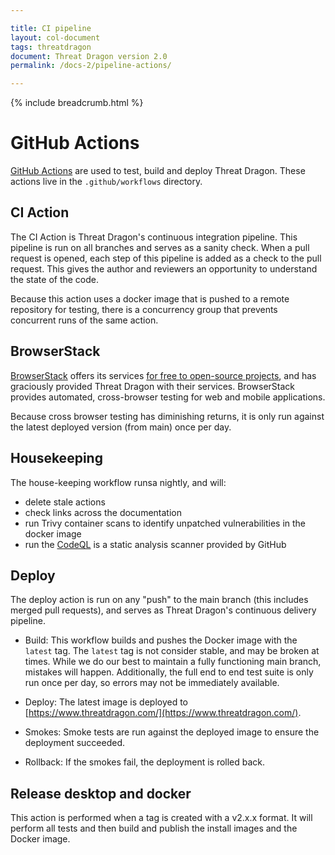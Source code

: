 ```yaml
---

title: CI pipeline
layout: col-document
tags: threatdragon
document: Threat Dragon version 2.0
permalink: /docs-2/pipeline-actions/

---
```


{% include breadcrumb.html %}
# GitHub Actions

[GitHub Actions](https://docs.github.com/en/actions/reference) are used to test, build and deploy Threat Dragon.
These actions live in the `.github/workflows` directory.

## CI Action
The CI Action is Threat Dragon's continuous integration pipeline.
This pipeline is run on all branches and serves as a sanity check.
When a pull request is opened, each step of this pipeline is added as a check to the pull request.
This gives the author and reviewers an opportunity to understand the state of the code.

Because this action uses a docker image that is pushed to a remote repository for testing,
there is a concurrency group that prevents concurrent runs of the same action.

## BrowserStack
[BrowserStack](https://www.browserstack.com/) offers its services
[for free to open-source projects](https://www.browserstack.com/open-source),
and has graciously provided Threat Dragon with their services.
BrowserStack provides automated, cross-browser testing for web and mobile applications.

Because cross browser testing has diminishing returns,
it is only run against the latest deployed version (from main) once per day.

## Housekeeping
The house-keeping workflow runsa nightly, and will:
* delete stale actions
* check links across the documentation
* run Trivy container scans to identify unpatched vulnerabilities in the docker image
* run the [CodeQL](https://securitylab.github.com/tools/codeql/) is a static analysis scanner provided by GitHub

## Deploy
The deploy action is run on any "push" to the main branch (this includes merged pull requests),
and serves as Threat Dragon's continuous delivery pipeline.

*  Build:
  This workflow builds and pushes the Docker image with the `latest` tag.
  The `latest` tag is not consider stable, and may be broken at times.
  While we do our best to maintain a fully functioning main branch, mistakes will happen.
  Additionally, the full end to end test suite is only run once per day, so errors may not be immediately available.

* Deploy: The latest image is deployed to [https://www.threatdragon.com/](https://www.threatdragon.com/).

* Smokes: Smoke tests are run against the deployed image to ensure the deployment succeeded.

* Rollback: If the smokes fail, the deployment is rolled back.

## Release desktop and docker
This action is performed when a tag is created with a v2.x.x format.
It will perform all tests and then build and publish the install images and the Docker image.
